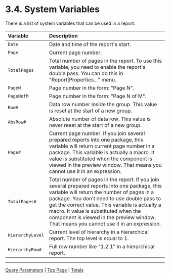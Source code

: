# 3.4. System Variables

There is a list of system variables that can be used in a report:

| Variable | Description |
|:-|:-|
| `Date` | Date and time of the report's start. |
| `Page` | Current page number. |
| `TotalPages` | Total number of pages in the report. To use this variable, you need to enable the report's double pass. You can do this in "Report\|Properties..." menu. |
| `PageN` | Page number in the form: "Page N". |
| `PageNofM` | Page number in the form: "Page N of M". | 
| `Row#` | Data row number inside the group. This value is reset at the start of a new group. |
| `AbsRow#` | Absolute number of data row. This value is never reset at the start of a new group. |
| `Page#` | Current page number. If you join several prepared reports into one package, this variable will return current page number in a package. This variable is actually a macro. It value is substituted when the component is viewed in the preview window. That means you cannot use it in an expression. |
| `TotalPages#` | Total number of pages in the report. If you join several prepared reports into one package, this variable will return the number of pages in a package. You don't need to use double pass to get the correct value. This variable is actually a macro. It value is substituted when the component is viewed in the preview window. That means you cannot use it in an expression. |
| `HierarchyLevel` | Current level of hierarchy in a hierarchical report. The top level is equal to 1. |
| `HierarchyRow#` | Full row number like "1.2.1" in a hierarchical report. |

---

[Query Parameters](QueryParameters.md) | [Top Page](README.md) | [Totals](Totals.md)
